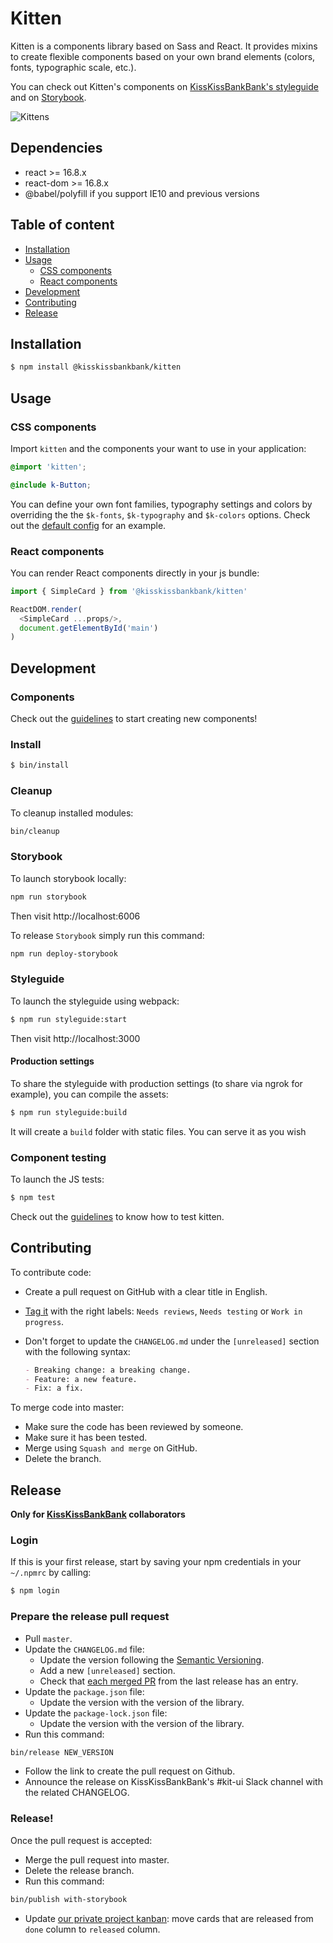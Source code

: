 # Kitten

Kitten is a components library based on Sass and React. It provides mixins to
create flexible components based on your own brand elements (colors, fonts,
typographic scale, etc.).

You can check out Kitten's components on
[KissKissBankBank's styleguide](https://styleguide.kisskissbankbank.com/)
and on [Storybook](https://kisskissbankbank.github.io/kitten/).

![Kittens](http://i.imgur.com/EbGhfDH.gif)

## Dependencies

- react >= 16.8.x
- react-dom >= 16.8.x
- @babel/polyfill if you support IE10 and previous versions

## Table of content

- [Installation](#installation)
- [Usage](#usage)
  - [CSS components](#css-components)
  - [React components](#react-components)
- [Development](#development)
- [Contributing](#contributing)
- [Release](#release)

## Installation

```sh
$ npm install @kisskissbankbank/kitten
```

## Usage

### CSS components

Import `kitten` and the components your want to use in your application:

```scss
@import 'kitten';

@include k-Button;
```

You can define your own font families, typography settings and colors by overriding the
the `$k-fonts`, `$k-typography` and `$k-colors` options. Check out the
[default config](https://github.com/KissKissBankBank/kitten/blob/master/assets/stylesheets/kitten/_default-config.scss)
for an example.

### React components

You can render React components directly in your js bundle:

```js
import { SimpleCard } from '@kisskissbankbank/kitten'

ReactDOM.render(
  <SimpleCard ...props/>,
  document.getElementById('main')
)
```

## Development

### Components

Check out the [guidelines](../../wiki/Contribution-guidelines) to start
creating new components!

### Install

```sh
$ bin/install
```

### Cleanup

To cleanup installed modules:

```sh
bin/cleanup
```

### Storybook

To launch storybook locally:

```sh
npm run storybook
```

Then visit http://localhost:6006

To release `Storybook` simply run this command:

```sh
npm run deploy-storybook
```

### Styleguide

To launch the styleguide using webpack:

```sh
$ npm run styleguide:start
```

Then visit http://localhost:3000

#### Production settings

To share the styleguide with production settings (to share via ngrok for
example), you can compile the assets:

```sh
$ npm run styleguide:build
```

It will create a `build` folder with static files. You can serve it as you wish


### Component testing

To launch the JS tests:

```sh
$ npm test
```

Check out the [guidelines](../../wiki/Component-testing) to know how to test kitten.

## Contributing

To contribute code:

- Create a pull request on GitHub with a clear title in English.
- [Tag it](https://github.com/KissKissBankBank/kitten/wiki/Contribution-guidelines#labels-on-pull-request)
  with the right labels: `Needs reviews`, `Needs testing` or `Work in progress`.
- Don't forget to update the `CHANGELOG.md` under the `[unreleased]` section
  with the following syntax:

  ```md
  - Breaking change: a breaking change.
  - Feature: a new feature.
  - Fix: a fix.
  ```

To merge code into master:

- Make sure the code has been reviewed by someone.
- Make sure it has been tested.
- Merge using `Squash and merge` on GitHub.
- Delete the branch.

## Release

**Only for [KissKissBankBank](https://github.com/KissKissBankBank)
collaborators**

### Login

If this is your first release, start by saving your npm credentials in
your `~/.npmrc` by calling:

```sh
$ npm login
```

### Prepare the release pull request

- Pull `master`.
- Update the `CHANGELOG.md` file:
  * Update the version following the [Semantic Versioning](http://semver.org/).
  * Add a new `[unreleased]` section.
  * Check that [each merged
    PR](https://github.com/KissKissBankBank/kitten/commits/master)
    from the last release has an entry.
- Update the `package.json` file:
  * Update the version with the version of the library.
- Update the `package-lock.json` file:
  * Update the version with the version of the library.
- Run this command:

```sh
bin/release NEW_VERSION
```

- Follow the link to create the pull request on Github.
- Announce the release on KissKissBankBank's #kit-ui Slack channel with the
  related CHANGELOG.

### Release!

Once the pull request is accepted:

- Merge the pull request into master.
- Delete the release branch.
- Run this command:

```sh
bin/publish with-storybook
```

- Update
  [our private project kanban](https://github.com/orgs/KissKissBankBank/projects/5):
  move cards that are released from `done` column to `released` column.
